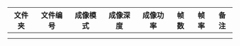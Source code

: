 | 文件夹             | 文件编号 | 成像模式 | 成像深度 | 成像功率 | 帧数 | 帧率 | 备注 |
| -------------------- | ---------- | ---------- | ---------- | ---------- | ------ | ------ | ------ |
|  |    |  |          |          |      |      |      |
|  |  |  |          |          |      |      |      |